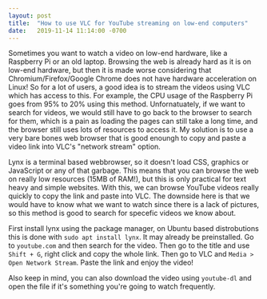```yaml
---
layout: post
title:  "How to use VLC for YouTube streaming on low-end computers"
date:   2019-11-14 11:14:00 -0700
---
```


Sometimes you want to watch a video on low-end hardware, like a Raspberry Pi or 
an old laptop. Browsing the web is already hard as it is on low-end hardware, 
but then it is made worse considering that Chromium/Firefox/Google Chrome does not have 
hardware acceleration on Linux! So for a lot of users, a good idea is to stream the
videos using VLC which has access to this. For example, the CPU usage of the 
Raspberry Pi goes from 95% to 20% using this method. Unfornatuately, if we want 
to search for videos, we would still have to go back to the browser to search for 
them, which is a pain as loading the pages can still take a long time, and the browser 
still uses lots of resources to access it. My solution is to use a very bare bones 
web browser that is good enoungh to copy and paste a video link into VLC's "network stream" 
option.

Lynx is a terminal based webbrowser, so it doesn't load CSS, graphics or JavaScript or 
any of that garbage. This means that you can browse the web on really low resources (15MB of RAM!), but 
this is only practical for text heavy and simple websites. With this, we can 
browse YouTube videos really quickly to copy the link and paste into VLC.
The downside here is that we would have to know what we want to watch since there 
is a lack of pictures, so this method is good to search for specefic videos we know about.

First install lynx using the package manager, on Ubuntu based distrobutions this is done with 
`sudo apt install lynx`. It may already be preinstalled. Go to `youtube.com` and then search 
for the video. Then go to the title and use `Shift + G`, right click and copy the whole link. 
Then go to VLC and `Media > Open Network Stream`. Paste the link and enjoy the video!

Also keep in mind, you can also download the video using `youtube-dl` and open the file if 
it's something you're going to watch frequently.